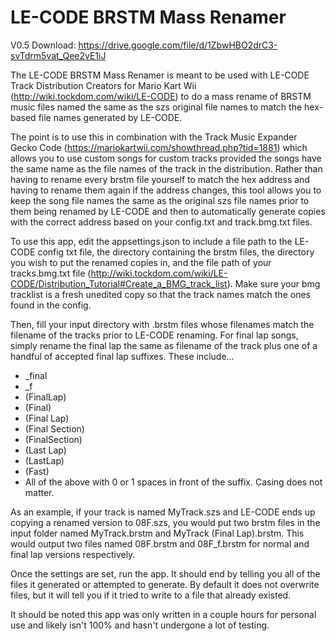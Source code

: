 # LE-CODE BRSTM Mass Renamer

V0.5 Download: https://drive.google.com/file/d/1ZbwHBO2drC3-svTdrm5vat_Qee2vE1iJ

The LE-CODE BRSTM Mass Renamer is meant to be used with LE-CODE Track Distribution Creators for Mario Kart Wii (http://wiki.tockdom.com/wiki/LE-CODE) to do a mass rename of BRSTM music files named the same as the szs original file names to match the hex-based file names generated by LE-CODE.

The point is to use this in combination with the Track Music Expander Gecko Code (https://mariokartwii.com/showthread.php?tid=1881) which allows you to use custom songs for custom tracks provided the songs have the same name as the file names of the track in the distribution.  Rather than having to rename every brstm file yourself to match the hex address and having to rename them again if the address changes, this tool allows you to keep the song file names the same as the original szs file names prior to them being renamed by LE-CODE and then to automatically generate copies with the correct address based on your config.txt and track.bmg.txt files.

To use this app, edit the appsettings.json to include a file path to the LE-CODE config txt file, the directory containing the brstm files, the directory you wish to put the renamed copies in, and the file path of your tracks.bmg.txt file (http://wiki.tockdom.com/wiki/LE-CODE/Distribution_Tutorial#Create_a_BMG_track_list).  Make sure your bmg tracklist is a fresh unedited copy so that the track names match the ones found in the config.

Then, fill your input directory with .brstm files whose filenames match the filename of the tracks prior to LE-CODE renaming.  For final lap songs, simply rename the final lap the same as filename of the track plus one of a handful of accepted final lap suffixes.  These include...

- _final
- _f
- (FinalLap)
- (Final)
- (Final Lap)
- (Final Section)
- (FinalSection)
- (Last Lap)
- (LastLap)
- (Fast)
- All of the above with 0 or 1 spaces in front of the suffix.  Casing does not matter.

As an example, if your track is named MyTrack.szs and LE-CODE ends up copying a renamed version to 08F.szs, you would put two brstm files in the input folder named MyTrack.brstm and MyTrack (Final Lap).brstm.  This would output two files named 08F.brstm and 08F_f.brstm for normal and final lap versions respectively.

Once the settings are set, run the app.  It should end by telling you all of the files it generated or attempted to generate.  By default it does not overwrite files, but it will tell you if it tried to write to a file that already existed.

It should be noted this app was only written in a couple hours for personal use and likely isn't 100% and hasn't undergone a lot of testing.
